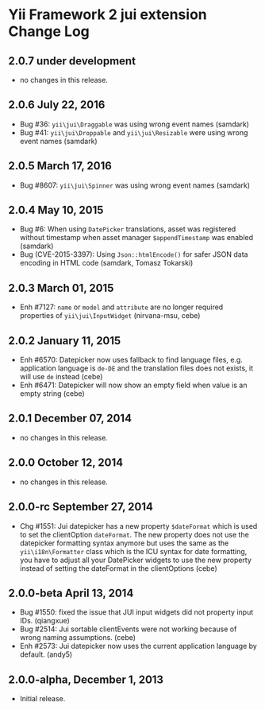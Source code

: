 Yii Framework 2 jui extension Change Log
========================================

2.0.7 under development
-----------------------

- no changes in this release.


2.0.6 July 22, 2016
-----------------------

- Bug #36: `yii\jui\Draggable` was using wrong event names (samdark)
- Bug #41: `yii\jui\Droppable` and `yii\jui\Resizable` were using wrong event names (samdark)


2.0.5 March 17, 2016
--------------------

- Bug #8607: `yii\jui\Spinner` was using wrong event names (samdark)


2.0.4 May 10, 2015
------------------

- Bug #6: When using `DatePicker` translations, asset was registered without timestamp when asset manager `$appendTimestamp` was enabled (samdark)
- Bug (CVE-2015-3397): Using `Json::htmlEncode()` for safer JSON data encoding in HTML code (samdark, Tomasz Tokarski)


2.0.3 March 01, 2015
--------------------

- Enh #7127: `name` or `model` and `attribute` are no longer required properties of `yii\jui\InputWidget` (nirvana-msu, cebe)


2.0.2 January 11, 2015
----------------------

- Enh #6570: Datepicker now uses fallback to find language files, e.g. application language is `de-DE` and the translation files does not exists, it will use `de` instead (cebe)
- Enh #6471: Datepicker will now show an empty field when value is an empty string (cebe)


2.0.1 December 07, 2014
-----------------------

- no changes in this release.


2.0.0 October 12, 2014
----------------------

- no changes in this release.


2.0.0-rc September 27, 2014
---------------------------

- Chg #1551: Jui datepicker has a new property `$dateFormat` which is used to set the clientOption `dateFormat`.
   The new property does not use the datepicker formatting syntax anymore but uses the same as the `yii\i18n\Formatter`
   class which is the ICU syntax for date formatting, you have to adjust all your DatePicker widgets to use
   the new property instead of setting the dateFormat in the clientOptions (cebe)


2.0.0-beta April 13, 2014
-------------------------

- Bug #1550: fixed the issue that JUI input widgets did not property input IDs. (qiangxue)
- Bug #2514: Jui sortable clientEvents were not working because of wrong naming assumptions. (cebe)
- Enh #2573: Jui datepicker now uses the current application language by default. (andy5)

2.0.0-alpha, December 1, 2013
-----------------------------

- Initial release.
